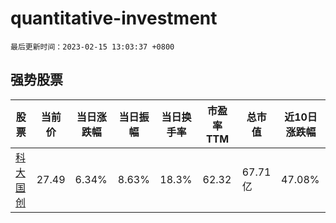 # quantitative-investment

`最后更新时间：2023-02-15 13:03:37 +0800`

## 强势股票

|股票|当前价|当日涨跌幅|当日振幅|当日换手率|市盈率TTM|总市值|近10日涨跌幅|
|----|----|----|----|----|----|----|----|
|[科大国创](https://xueqiu.com/S/SZ300520)|27.49|6.34%|8.63%|18.3%|62.32|67.71亿|47.08%|
